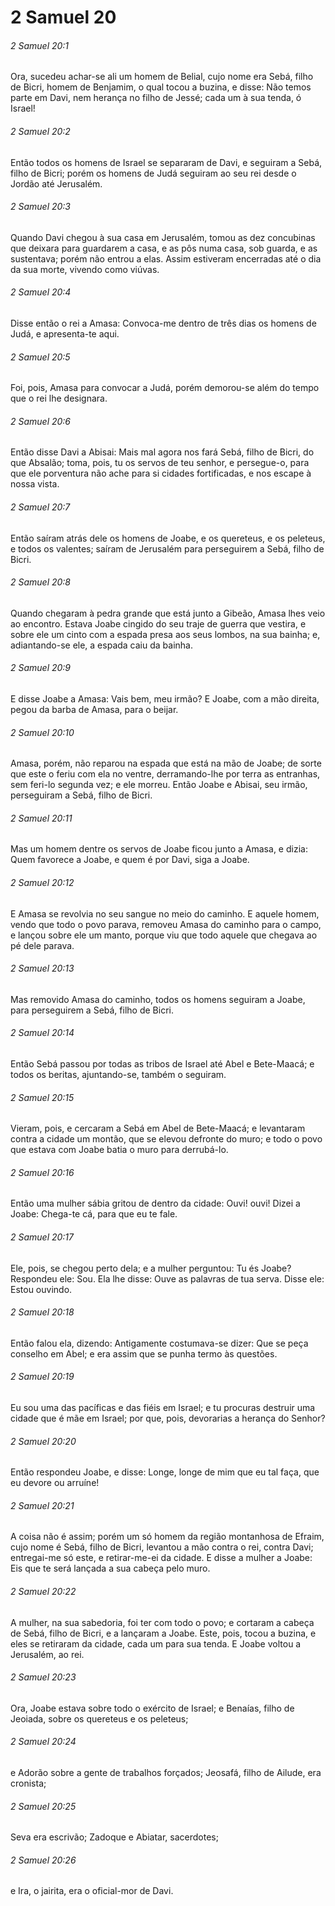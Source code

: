 # 2 Samuel 20

###### 2 Samuel 20:1

Ora, sucedeu achar-se ali um homem de Belial, cujo nome era Sebá, filho de Bicri, homem de Benjamim, o qual tocou a buzina, e disse: Não temos parte em Davi, nem herança no filho de Jessé; cada um à sua tenda, ó Israel!

###### 2 Samuel 20:2

Então todos os homens de Israel se separaram de Davi, e seguiram a Sebá, filho de Bicri; porém os homens de Judá seguiram ao seu rei desde o Jordão até Jerusalém.

###### 2 Samuel 20:3

Quando Davi chegou à sua casa em Jerusalém, tomou as dez concubinas que deixara para guardarem a casa, e as pôs numa casa, sob guarda, e as sustentava; porém não entrou a elas. Assim estiveram encerradas até o dia da sua morte, vivendo como viúvas.

###### 2 Samuel 20:4

Disse então o rei a Amasa: Convoca-me dentro de três dias os homens de Judá, e apresenta-te aqui.

###### 2 Samuel 20:5

Foi, pois, Amasa para convocar a Judá, porém demorou-se além do tempo que o rei lhe designara.

###### 2 Samuel 20:6

Então disse Davi a Abisai: Mais mal agora nos fará Sebá, filho de Bicri, do que Absalão; toma, pois, tu os servos de teu senhor, e persegue-o, para que ele porventura não ache para si cidades fortificadas, e nos escape à nossa vista.

###### 2 Samuel 20:7

Então saíram atrás dele os homens de Joabe, e os quereteus, e os peleteus, e todos os valentes; saíram de Jerusalém para perseguirem a Sebá, filho de Bicri.

###### 2 Samuel 20:8

Quando chegaram à pedra grande que está junto a Gibeão, Amasa lhes veio ao encontro. Estava Joabe cingido do seu traje de guerra que vestira, e sobre ele um cinto com a espada presa aos seus lombos, na sua bainha; e, adiantando-se ele, a espada caiu da bainha.

###### 2 Samuel 20:9

E disse Joabe a Amasa: Vais bem, meu irmão? E Joabe, com a mão direita, pegou da barba de Amasa, para o beijar.

###### 2 Samuel 20:10

Amasa, porém, não reparou na espada que está na mão de Joabe; de sorte que este o feriu com ela no ventre, derramando-lhe por terra as entranhas, sem feri-lo segunda vez; e ele morreu. Então Joabe e Abisai, seu irmão, perseguiram a Sebá, filho de Bicri.

###### 2 Samuel 20:11

Mas um homem dentre os servos de Joabe ficou junto a Amasa, e dizia: Quem favorece a Joabe, e quem é por Davi, siga a Joabe.

###### 2 Samuel 20:12

E Amasa se revolvia no seu sangue no meio do caminho. E aquele homem, vendo que todo o povo parava, removeu Amasa do caminho para o campo, e lançou sobre ele um manto, porque viu que todo aquele que chegava ao pé dele parava.

###### 2 Samuel 20:13

Mas removido Amasa do caminho, todos os homens seguiram a Joabe, para perseguirem a Sebá, filho de Bicri.

###### 2 Samuel 20:14

Então Sebá passou por todas as tribos de Israel até Abel e Bete-Maacá; e todos os beritas, ajuntando-se, também o seguiram.

###### 2 Samuel 20:15

Vieram, pois, e cercaram a Sebá em Abel de Bete-Maacá; e levantaram contra a cidade um montão, que se elevou defronte do muro; e todo o povo que estava com Joabe batia o muro para derrubá-lo.

###### 2 Samuel 20:16

Então uma mulher sábia gritou de dentro da cidade: Ouvi! ouvi! Dizei a Joabe: Chega-te cá, para que eu te fale.

###### 2 Samuel 20:17

Ele, pois, se chegou perto dela; e a mulher perguntou: Tu és Joabe? Respondeu ele: Sou. Ela lhe disse: Ouve as palavras de tua serva. Disse ele: Estou ouvindo.

###### 2 Samuel 20:18

Então falou ela, dizendo: Antigamente costumava-se dizer: Que se peça conselho em Abel; e era assim que se punha termo às questões.

###### 2 Samuel 20:19

Eu sou uma das pacíficas e das fiéis em Israel; e tu procuras destruir uma cidade que é mãe em Israel; por que, pois, devorarias a herança do Senhor?

###### 2 Samuel 20:20

Então respondeu Joabe, e disse: Longe, longe de mim que eu tal faça, que eu devore ou arruíne!

###### 2 Samuel 20:21

A coisa não é assim; porém um só homem da região montanhosa de Efraim, cujo nome é Sebá, filho de Bicri, levantou a mão contra o rei, contra Davi; entregai-me só este, e retirar-me-ei da cidade. E disse a mulher a Joabe: Eis que te será lançada a sua cabeça pelo muro.

###### 2 Samuel 20:22

A mulher, na sua sabedoria, foi ter com todo o povo; e cortaram a cabeça de Sebá, filho de Bicri, e a lançaram a Joabe. Este, pois, tocou a buzina, e eles se retiraram da cidade, cada um para sua tenda. E Joabe voltou a Jerusalém, ao rei.

###### 2 Samuel 20:23

Ora, Joabe estava sobre todo o exército de Israel; e Benaías, filho de Jeoiada, sobre os quereteus e os peleteus;

###### 2 Samuel 20:24

e Adorão sobre a gente de trabalhos forçados; Jeosafá, filho de Ailude, era cronista;

###### 2 Samuel 20:25

Seva era escrivão; Zadoque e Abiatar, sacerdotes;

###### 2 Samuel 20:26

e Ira, o jairita, era o oficial-mor de Davi.

